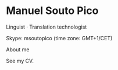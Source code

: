 # Manuel Souto Pico

Linguist · Translation technologist

Skype: msoutopico (time zone: GMT+1/CET)

About me

See my CV. 
